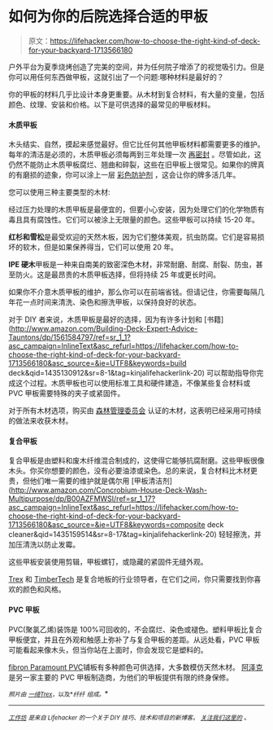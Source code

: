 # 如何为你的后院选择合适的甲板

> 原文：<https://lifehacker.com/how-to-choose-the-right-kind-of-deck-for-your-backyard-1713566180>

户外平台为夏季烧烤创造了完美的空间，并为任何院子增添了的视觉吸引力。但是你可以用任何东西做甲板，这就引出了一个问题:哪种材料是最好的？



你的甲板的材料几乎比设计本身更重要。从木材到复合材料，有大量的变量，包括颜色、纹理、安装和价格。以下是可供选择的最常见的甲板材料。

#### 木质甲板

木头结实、自然，摸起来感觉最好。但它比任何其他甲板材料都需要更多的维护。每年的清洁是必须的，木质甲板必须每两到三年处理一次 [再密封](https://lifehacker.com/clean-and-reseal-your-wood-deck-just-in-time-for-summer-1695910361) 。尽管如此，这仍然不能防止木质甲板腐烂、翘曲和碎裂，这些在旧甲板上很常见。如果你的牌真的有磨损的迹象，你可以涂上一层 [彩色防护剂](https://lifehacker.com/refresh-your-concrete-patio-with-a-color-and-protectant-1689811669) ，这会让你的牌多活几年。

您可以使用三种主要类型的木材:

经过压力处理的木质甲板是最便宜的，但要小心安装，因为处理它们的化学物质有毒且具有腐蚀性。它们可以被涂上无限量的颜色。这些甲板可以持续 15-20 年。

**红杉和雪松**是最受欢迎的天然木板，因为它们整体美观，抗虫防腐。它们是容易损坏的软木，但是如果保养得当，它们可以使用 20 年。

**IPE 硬木**甲板是一种来自南美的致密深色木材，非常耐磨、耐腐、耐裂、防虫，甚至防火。这是最昂贵的木质甲板选择，但将持续 25 年或更长时间。

如果你不介意木质甲板的维护，那么你可以在前端省钱。但请记住，你需要每隔几年花一点时间来清洗、染色和擦洗甲板，以保持良好的状态。

对于 DIY 者来说，木质甲板是最好的选择，因为有许多计划和 [书籍](http://www.amazon.com/Building-Deck-Expert-Advice-Tauntons/dp/1561584797/ref=sr_1_1?asc_campaign=InlineText&asc_refurl=https://lifehacker.com/how-to-choose-the-right-kind-of-deck-for-your-backyard-1713566180&asc_source=&ie=UTF8&keywords=build deck&qid=1435130912&sr=8-1&tag=kinjalifehackerlink-20) 可以帮助指导你完成这个过程。木质甲板也可以使用标准工具和硬件建造，不像某些复合材料或 PVC 甲板需要特殊的夹子或紧固件。

对于所有木材选项，购买由 [森林管理委员会](https://us.fsc.org/) 认证的木材，这表明已经采用可持续的做法来收获木材。

#### 复合甲板

复合甲板是由塑料和废木纤维混合制成的，这使得它能够抗腐耐磨。这些甲板很像木头。你买你想要的颜色，没有必要油漆或染色。总的来说，复合材料比木材更贵，但他们唯一需要的维护就是偶尔用 [甲板清洁剂](http://www.amazon.com/Concrobium-House-Deck-Wash-Multipurpose/dp/B00AZFMWSI/ref=sr_1_17?asc_campaign=InlineText&asc_refurl=https://lifehacker.com/how-to-choose-the-right-kind-of-deck-for-your-backyard-1713566180&asc_source=&ie=UTF8&keywords=composite deck cleaner&qid=1435159514&sr=8-17&tag=kinjalifehackerlink-20) 轻轻擦洗，并加压清洗以防止发霉。

这些甲板安装使用剪辑，甲板螺钉，或隐藏的紧固件无缝外观。

[Trex](http://www.trex.com/) 和 [TimberTech](http://timbertech.com/) 是复合地板的行业领导者，在它们之间，你只需要找到你喜欢的颜色和风格。

#### PVC 甲板

PVC(聚氯乙烯)装饰是 100%可回收的，不会腐烂、染色或褪色。塑料甲板比复合甲板便宜，并且在外观和触感上弥补了与复合甲板的差距。从远处看，PVC 甲板可能看起来像木头，但当你站在上面时，你会发现它是塑料的。

[fibron Paramount PVC](https://www.fiberondecking.com/products/decking/paramount-decking)铺板有多种颜色可供选择，大多数模仿天然木材。 [阿泽克](http://www.azek.com/) 是另一家主要的 PVC 甲板制造商，为他们的甲板提供有限的终身保修。

<small>*照片由*</small> [<small>*一绮*</small>](https://www.flickr.com/photos/57412095@N05/12781278445/in/photolist-ktroMK-28yxk2-28CYJC-7TtuwW-28CYMf-ch2Ma3-ch2Lnd-9H7cLD-6RPnBQ-aN731k-aN74d4-aN77sP-pDqN6b-oZ2vUo-4NVhki-4Gxh5g-kkvwS-itQnq4-3nvokn-6AEDxJ-88p3CQ-JdkZA-88kPXF-9baSck-7Tqe2B-crDdnL-crDdcq-6QGKWC-6QBUcZ-6QCMvi-6QBTbK-6QBS3t-6QHa4f-6QG38Q-6QD48n-6QCV4R-6QFF6L-6QH9uj-6QD3nB-6QFVts-7USoZt-7UVJmU-7UVGHA-7UVGjN-7USrDH-cKJ3X3-7UVoXu-7UVpgE-7TqdYP-7TqdX8)<small></small>*[<small>*Trex*</small>](http://www.trex.com/)<small>*，以及*</small><small>*纤纤*</small> <small>*组成。*</small>*

* * *

*[*<small>工作坊</small>*](http://workshop.lifehacker.com/) *<small>是来自 Lifehacker 的一个关于 DIY 技巧、技术和项目的新博客。</small>* [*<small>关注我们这里的</small>*](https://twitter.com/WorkshopLH) <small>*。*</small>*